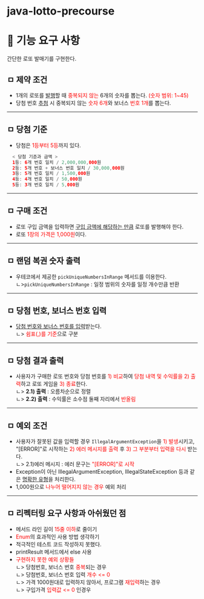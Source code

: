# java-lotto-precourse

# 📎 기능 요구 사항
간단한 로또 발매기를 구현한다.

## ㅁ 제약 조건
- 1개의 로또를 <U>발행</U>할 때 <span style="color: red">중복되지 않는</span> 6개의 숫자를 뽑는다. <span style="color: red">(숫자 범위: 1~45)</span>  
- 당첨 번호 <U>추첨</U> 시 중복되지 않는 <span style="color: red">숫자 6개</span>와 보너스 <span style="color: red">번호 1개</span>를 뽑는다.  

---

## ㅁ 당첨 기준

- 당첨은 <span style="color: red">1등부터 5등</span>까지 있다.  
```java
  < 당첨 기준과 금액 >
  1등: 6개 번호 일치 / 2,000,000,000원
  2등: 5개 번호 + 보너스 번호 일치 / 30,000,000원
  3등: 5개 번호 일치 / 1,500,000원
  4등: 4개 번호 일치 / 50,000원
  5등: 3개 번호 일치 / 5,000원  
```

---
## ㅁ 구매 조건

- 로또 구입 금액을 입력하면 <U>구입 금액에 해당하는 만큼</U> 로또를 발행해야 한다.  
- 로또 <span style="color:red">1장의 가격은 1,000원</span>이다. 

---
## ㅁ 랜덤 복권 숫자 출력  

- 우테코에서 제공한 `pickUniqueNumbersInRange` 메서드를 이용한다.   
  ㄴ>`pickUniqueNumbersInRange` : 일정 범위의 숫자를 일정 개수만큼 반환

---
## ㅁ 당첨 번호, 보너스 번호 입력
- <U>당첨 번호와 보너스 번호를 입력</U>받는다.  
  ㄴ> <span style="color:red">쉼표(,)를 기준</span>으로 구분

---
## ㅁ 당첨 결과 출력
- 사용자가 구매한 로또 번호와 당첨 번호를 <span style="color:red">1) 비교</span>하여 <span style="color:red">당첨 내역 및 수익률을 2) 출력</span>하고 로또 게임을 <span style="color:red">3) 종료</span>한다.  
  ㄴ> **2.1) 출력** : 오름차순으로 정렬  
  ㄴ> **2.2) 출력** : 수익률은 소수점 둘째 자리에서 <span style="color:red">반올림</span>
---
## ㅁ 예외 조건
- 사용자가 잘못된 값을 입력할 경우 ```IllegalArgumentException```을 <span style="color:red">1) 발생</span>시키고, "[ERROR]"로 시작하는 <span style="color:red">2) 에러 메시지를 출력</span> 후 <span style="color:red">3) 그 부분부터 입력을 다시</span> 받는다.  
  ㄴ> 2.1)에러 메시지 : 에러 문구는 <span style="color:red">"[ERROR]"로 시작</span>
- Exception이 아닌 IllegalArgumentException, IllegalStateException 등과 같은 <U>명확한 유형</U>을 처리한다.
- 1,000원으로  <span style="color:red">나누어 떨어지지 않는 경우</span> 예외 처리

---
## ㅁ 리펙터링 요구 사항과 아쉬웠던 점 

- 메서드 라인 길이 <span style="color:red">15줄 이하</span>로 줄이기
- <span style="color:red">Enum</span>의 효과적인 사용 방법 생각하기
- 적극적인 테스트 코드 작성하지 못했다.
- printResult 메서드에서 else 사용
- <span style="color:red">구현하지 못한 예외 상황들</span>  
  ㄴ> 당첨번호, 보너스 번호 <span style="color:red">중복</span>되는 경우  
  ㄴ> 당첨번호, 보너스 번호 입력 <span style="color:red">개수 <= 0</span>  
  ㄴ> 가격 1000원대로 입력하지 않아서, 프로그램 <span style="color:red">재입력</span>하는 경우  
  ㄴ> 구입가격 <span style="color:red">입력값 <= 0</span> 인경우
